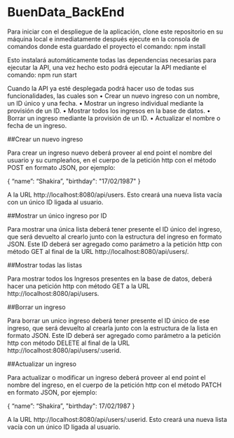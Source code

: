 # BuenData_BackEnd

Para iniciar con el despliegue de la aplicación, clone este repositorio en su máquina local e inmediatamente después ejecute en la consola de comandos donde esta guardado el proyecto el comando: npm install

Esto instalará automáticamente todas las dependencias necesarias para ejecutar la API, una vez hecho esto podrá ejecutar la API mediante el comando: npm run start

Cuando la API ya esté desplegada podrá hacer uso de todas sus funcionalidades, las cuales son 
• Crear un nuevo ingreso con un nombre, un ID único y una fecha.
• Mostrar un ingreso individual mediante la provisión de un ID.
• Mostrar todos los ingresos en la base de datos.
• Borrar un ingreso mediante la provisión de un ID.
• Actualizar el nombre o fecha de un ingreso.

##Crear un nuevo ingreso

Para crear un ingreso nuevo deberá proveer al end point el nombre del usuario y su cumpleaños, en el cuerpo de la petición http con el método POST en formato JSON, por ejemplo:

{ “name”: “Shakira”, "birthday": "17/02/1987" }

A la URL http://localhost:8080/api/users. Esto creará una nueva lista vacía con un único ID ligada al usuario.

##Mostrar un único ingreso por ID

Para mostrar una única lista deberá tener presente el ID único del ingreso, que será devuelto al crearlo junto con la estructura del ingreso en formato JSON. Este ID deberá ser agregado como parámetro a la petición http con método GET al final de la URL http://localhost:8080/api/users/.

##Mostrar todas las listas

Para mostrar todos los Ingresos presentes en la base de datos, deberá hacer una petición http con método GET a la URL http://localhost:8080/api/users.

##Borrar un ingreso

Para borrar un unico ingreso deberá tener presente el ID único de ese ingreso, que será devuelto al crearla junto con la estructura de la lista en formato JSON. Este ID deberá ser agregado como parámetro a la petición http con método DELETE al final de la URL http://localhost:8080/api/users/:userid.

##Actualizar un ingreso

Para actualizar o modificar un ingreso deberá proveer al end point el nombre del ingreso, en el cuerpo de la petición http con el método PATCH en formato JSON, por ejemplo:

{ “name”: “Shakira”, "birthday": 17/02/1987 }

A la URL http://localhost:8080/api/users/:userid. Esto creará una nueva lista vacía con un único ID ligada al usuario.
